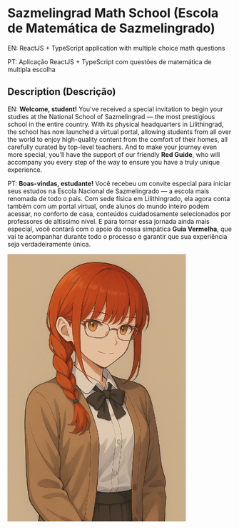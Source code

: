 # Sazmelingrad Math School (Escola de Matemática de Sazmelingrado)

EN: ReactJS + TypeScript application with multiple choice math questions

PT: Aplicação ReactJS + TypeScript com questões de matemática de multipla escolha

## Description (Descrição)

EN: **Welcome, student!** You've received a special invitation to begin your studies at the National School of Sazmelingrad — the most prestigious school in the entire country. With its physical headquarters in Lilithingrad, the school has now launched a virtual portal, allowing students from all over the world to enjoy high-quality content from the comfort of their homes, all carefully curated by top-level teachers. And to make your journey even more special, you’ll have the support of our friendly **Red Guide**, who will accompany you every step of the way to ensure you have a truly unique experience.

PT: **Boas-vindas, estudante!** Você recebeu um convite especial para iniciar seus estudos na Escola Nacional de Sazmelingrado — a escola mais renomada de todo o país. Com sede física em Lilithingrado, ela agora conta também com um portal virtual, onde alunos do mundo inteiro podem acessar, no conforto de casa, conteúdos cuidadosamente selecionados por professores de altíssimo nível. E para tornar essa jornada ainda mais especial, você contará com o apoio da nossa simpática **Guia Vermelha**, que vai te acompanhar durante todo o processo e garantir que sua experiência seja verdadeiramente única.

<img src="public/lilith_teacher.png" alt="Teacher Lilith Sazmeli" width="400"/>
